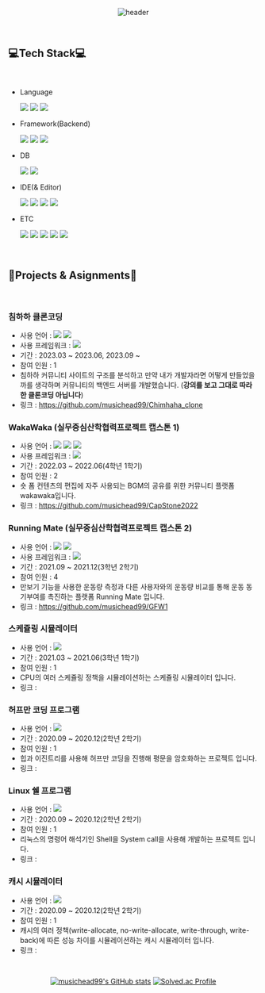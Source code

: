 <div align="center">
  
![header](https://capsule-render.vercel.app/api?type=Rounded&color=auto&height=300&section=header&text=SeongGu%20Jeong&fontSize=90&fontColor=FFFFFF)  
</div>

&nbsp;
&nbsp;

## 💻Tech Stack💻

&nbsp;

* Language
  
  ![](https://img.shields.io/badge/Java-007396?style=flat&logo=OpenJDK&logoColor=white)
  ![](https://img.shields.io/badge/Python-3776AB?style=flat&logo=Python&logoColor=white)
  ![](https://img.shields.io/badge/C-A8B9CC?style=flat&logo=C&logoColor=white)

* Framework(Backend)
  
  ![](https://img.shields.io/badge/Spring%20Boot-6DB33F?style=flat&logo=Spring%20Boot&logoColor=white)
  ![](https://img.shields.io/badge/Spring-6DB33F?style=flat&logo=Spring&logoColor=white)
  ![](https://img.shields.io/badge/Flask-000000?style=flat&logo=Flask&logoColor=white)

* DB
  
  ![](https://img.shields.io/badge/MySQL-4479A1?style=flat&logo=MySQL&logoColor=white)
  ![](https://img.shields.io/badge/H2-4053D6?style=flat&logo=Amazon%20DynamoDB&logoColor=white)

* IDE(& Editor)
  
  ![](https://img.shields.io/badge/IntelliJ%20IDEA-000000?style=flat&logo=IntelliJ%20IDEA&logoColor=white)
  ![](https://img.shields.io/badge/Visual%20Studio%20Code-007ACC?style=flat&logo=Visual%20Studio%20Code&logoColor=white)
  ![](https://img.shields.io/badge/Vim-019733?style=flat&logo=Vim&logoColor=white)
  ![](https://img.shields.io/badge/Eclipse%20IDE-2C2255?style=flat&logo=Eclipse%20IDE&logoColor=white)

* ETC

  ![](https://img.shields.io/badge/Git-F05032?style=flat&logo=Git&logoColor=white)
  ![](https://img.shields.io/badge/GitHub-181717?style=flat&logo=GitHub&logoColor=white)
  ![](https://img.shields.io/badge/Linux-FCC624?style=flat&logo=Linux&logoColor=black)
  ![](https://img.shields.io/badge/Ubuntu-E95420?style=flat&logo=Ubuntu&logoColor=white)
  ![](https://img.shields.io/badge/GraphQL-E10098?style=flat&logo=GraphQL&logoColor=white)

&nbsp;
&nbsp;

## 📝Projects & Asignments📝

&nbsp;

### 침하하 클론코딩
  * 사용 언어 : ![](https://img.shields.io/badge/Java-007396?style=flat&logo=OpenJDK&logoColor=white) ![](https://img.shields.io/badge/H2-4053D6?style=flat&logo=Amazon%20DynamoDB&logoColor=white)
  * 사용 프레임워크 : ![](https://img.shields.io/badge/Spring%20Boot-6DB33F?style=flat&logo=Spring%20Boot&logoColor=white)
  * 기간 : 2023.03 ~ 2023.06, 2023.09 ~
  * 참여 인원 : 1
  * 침하하 커뮤니티 사이트의 구조를 분석하고 만약 내가 개발자라면 어떻게 만들었을까를 생각하며 커뮤니티의 백엔드 서버를 개발했습니다. (**강의를 보고 그대로 따라한 클론코딩 아닙니다**)
  * 링크 : https://github.com/musichead99/Chimhaha_clone
 
### WakaWaka (실무중심산학협력프로젝트 캡스톤 1)
  * 사용 언어 : ![](https://img.shields.io/badge/Java-007396?style=flat&logo=OpenJDK&logoColor=white) ![](https://img.shields.io/badge/H2-4053D6?style=flat&logo=Amazon%20DynamoDB&logoColor=white) 
  ![](https://img.shields.io/badge/GraphQL-E10098?style=flat&logo=GraphQL&logoColor=white)
  * 사용 프레임워크 : ![](https://img.shields.io/badge/Spring%20Boot-6DB33F?style=flat&logo=Spring%20Boot&logoColor=white)
  * 기간 : 2022.03 ~ 2022.06(4학년 1학기)
  * 참여 인원 : 2
  * 숏 폼 컨텐츠의 편집에 자주 사용되는 BGM의 공유를 위한 커뮤니티 플랫폼 wakawaka입니다.
  * 링크 : https://github.com/musichead99/CapStone2022

### Running Mate (실무중심산학협력프로젝트 캡스톤 2)
  * 사용 언어 : ![](https://img.shields.io/badge/Python-3776AB?style=flat&logo=Python&logoColor=white) ![](https://img.shields.io/badge/MySQL-4479A1?style=flat&logo=MySQL&logoColor=white) 
  * 사용 프레임워크 : ![](https://img.shields.io/badge/Flask-000000?style=flat&logo=Flask&logoColor=white)
  * 기간 : 2021.09 ~ 2021.12(3학년 2학기)
  * 참여 인원 : 4
  * 만보기 기능을 사용한 운동량 측정과 다른 사용자와의 운동량 비교를 통해 운동 동기부여를 촉진하는 플랫폼 Running Mate 입니다.
  * 링크 : https://github.com/musichead99/GFW1

### 스케쥴링 시뮬레이터
   * 사용 언어 : ![](https://img.shields.io/badge/C-A8B9CC?style=flat&logo=C&logoColor=white)
   * 기간 : 2021.03 ~ 2021.06(3학년 1학기)
   * 참여 인원 : 1
   * CPU의 여러 스케쥴링 정책을 시뮬레이션하는 스케쥴링 시뮬레이터 입니다.
   * 링크 :
     
### 허프만 코딩 프로그램
  * 사용 언어 : ![](https://img.shields.io/badge/C-A8B9CC?style=flat&logo=C&logoColor=white)
  * 기간 : 2020.09 ~ 2020.12(2학년 2학기)
  * 참여 인원 : 1
  * 힙과 이진트리를 사용해 허프만 코딩을 진행해 평문을 암호화하는 프로젝트 입니다.
  * 링크 :
     
### Linux 쉘 프로그램
  * 사용 언어 : ![](https://img.shields.io/badge/C-A8B9CC?style=flat&logo=C&logoColor=white)
  * 기간 : 2020.09 ~ 2020.12(2학년 2학기)
  * 참여 인원 : 1
  * 리눅스의 명령어 해석기인 Shell을 System call을 사용해 개발하는 프로젝트 입니다.
  * 링크 :

### 캐시 시뮬레이터
  * 사용 언어 : ![](https://img.shields.io/badge/C-A8B9CC?style=flat&logo=C&logoColor=white)
  * 기간 : 2020.09 ~ 2020.12(2학년 2학기)
  * 참여 인원 : 1
  * 캐시의 여러 정책(write-allocate, no-write-allocate, write-through, write-back)에 따른 성능 차이를 시뮬레이션하는 캐시 시뮬레이터 입니다.
  * 링크 :

&nbsp;
&nbsp;

<div align="center">
  
[![musichead99's GitHub stats](https://github-readme-stats.vercel.app/api?username=musichead99)](https://github.com/musichead99/github-readme-stats)
[![Solved.ac Profile](http://mazassumnida.wtf/api/generate_badge?boj=musichead99)](https://solved.ac/musichead99)

</div>

<!--
**musichead99/musichead99** is a ✨ _special_ ✨ repository because its `README.md` (this file) appears on your GitHub profile.

Here are some ideas to get you started:

- 🔭 I’m currently working on ...
- 🌱 I’m currently learning ...
- 👯 I’m looking to collaborate on ...
- 🤔 I’m looking for help with ...
- 💬 Ask me about ...
- 📫 How to reach me: ...
- 😄 Pronouns: ...
- ⚡ Fun fact: ...
-->
